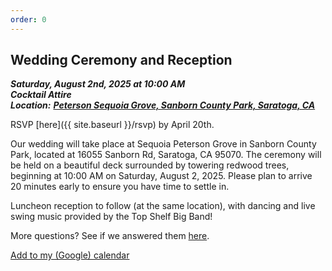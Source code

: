 ```yaml
---
order: 0
---
```

## Wedding Ceremony and Reception

***Saturday, August 2nd, 2025 at 10:00 AM***  
***Cocktail Attire***  
***Location:*** [***Peterson Sequoia Grove, Sanborn County Park, Saratoga, CA***](https://www.google.com/maps/place/Peterson+Grove,+California+95070/data=!4m2!3m1!1s0x808e4b73785c40bd:0xf35ce38203376155?sa=X&ved=1t:242&ictx=111)

RSVP [here]({{ site.baseurl }}/rsvp) by April 20th.

Our wedding will take place at Sequoia Peterson Grove in Sanborn County Park,
located at 16055 Sanborn Rd, Saratoga, CA 95070. The ceremony will be held on a
beautiful deck surrounded by towering redwood trees, beginning at 10:00 AM on
Saturday, August 2, 2025. Please plan to arrive 20 minutes early to ensure you
have time to settle in.  

Luncheon reception to follow (at the same location), with dancing and live
swing music provided by the Top Shelf Big Band!  

More questions? See if we answered them [here]({{site.baseurl}}/faq).  

<i class="fa-solid fa-calendar-days"></i>
[Add to my (Google) calendar](https://calendar.google.com/calendar/render?action=TEMPLATE&text=Ullerich+Wedding&details=Visit+http://ulleri.ch/wedding+for+more+details&dates=20250802T100000/20250802T150000&ctz=America/Los_Angeles&location=37.234524,-122.063787)
<!-- or [Download .ics calendar file](/files/ullerich_wedding.ics) -->
